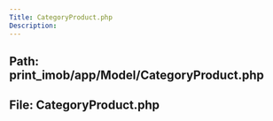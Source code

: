 ```yaml
---
Title: CategoryProduct.php
Description:
---
```


## Path: print_imob/app/Model/CategoryProduct.php
## File: CategoryProduct.php
